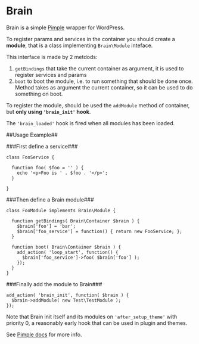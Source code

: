 Brain
=====

Brain is a simple [Pimple](http://pimple.sensiolabs.org/) wrapper for WordPress.

To register params and services in the container you should create a **module**, that is a class implementing `Brain\Module` inteface.

This interface is made by 2 metdods:

1. `getBindings` that take the current container as argument, it is used to register services and params
2. `boot` to boot the module, i.e. to run something that should be done once. Method takes as argument the current container, so it can be used to do something on boot.


To register the module, should be used the `addModule` method of container, but **only using `'brain_init'` hook**.

The `'brain_loaded'` hook is fired when all modules has been loaded.


##Usage Example##

###First define a service###

    class FooService {
    
      function foo( $foo = '' ) {
        echo '<p>Foo is ' . $foo . '</p>';
      }
      
    }

###Then define a Brain module###

    class FooModule implements Brain\Module {
	
      function getBindings( Brain\Container $brain ) {
        $brain['foo'] = 'bar';
        $brain['foo_service'] = function() { return new FooService; };
      }

      function boot( Brain\Container $brain ) {
        add_action( 'loop_start', function() {
          $brain['foo_service']->foo( $brain['foo'] );
        });
      }
    }

###Finally add the module to Brain###

    add_action( 'brain_init', function( $brain ) {
      $brain->addModule( new Test\TestModule );
    });
    
    
Note that Brain init itself and its modules on `'after_setup_theme'` with priority 0, a reasonably early hook that can be used in plugin and themes.

See [Pimple docs](http://pimple.sensiolabs.org/) for more info.
	
